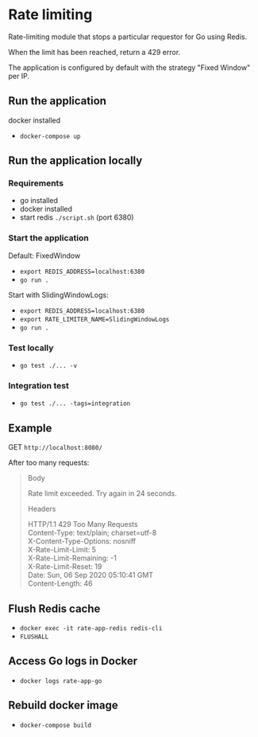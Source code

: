 # Rate limiting

Rate-limiting module that stops a particular requestor for Go using Redis.

When the limit has been reached, return a 429 error.

The application is configured by default with the strategy "Fixed Window" per IP.

## Run the application

docker installed

- `docker-compose up`

## Run the application locally

### Requirements

- go installed
- docker installed
- start redis `./script.sh` (port 6380)

### Start the application

Default: FixedWindow

- `export REDIS_ADDRESS=localhost:6380`
- `go run .`

Start with SlidingWindowLogs:

- `export REDIS_ADDRESS=localhost:6380`
- `export RATE_LIMITER_NAME=SlidingWindowLogs`
- `go run .`

### Test locally

- `go test ./... -v`

### Integration test

- `go test ./... -tags=integration`

## Example

GET `http://localhost:8080/`

After too many requests:

>Body
>
>Rate limit exceeded. Try again in 24 seconds.
>
>Headers
>
>HTTP/1.1 429 Too Many Requests  
>Content-Type: text/plain; charset=utf-8  
>X-Content-Type-Options: nosniff  
>X-Rate-Limit-Limit: 5  
>X-Rate-Limit-Remaining: -1  
>X-Rate-Limit-Reset: 19  
>Date: Sun, 06 Sep 2020 05:10:41 GMT  
>Content-Length: 46

## Flush Redis cache

- `docker exec -it rate-app-redis redis-cli`
- `FLUSHALL`

## Access Go logs in Docker

- `docker logs rate-app-go`

## Rebuild docker image

- `docker-compose build`
